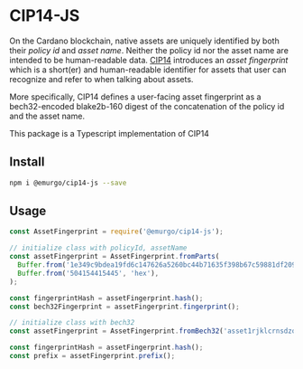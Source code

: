 # CIP14-JS

On the Cardano blockchain, native assets are uniquely identified by both their _policy id_ and _asset name_. Neither the policy id nor the asset name are intended to be human-readable data. [CIP14](https://github.com/cardano-foundation/CIPs/pull/64) introduces an _asset fingerprint_ which is a short(er) and human-readable identifier for assets that user can recognize and refer to when talking about assets.

More specifically, CIP14 defines a user-facing asset fingerprint as a bech32-encoded blake2b-160 digest of the concatenation of the policy id and the asset name.

This package is a Typescript implementation of CIP14

## Install

``` sh
npm i @emurgo/cip14-js --save
```

## Usage

```js
const AssetFingerprint = require('@emurgo/cip14-js');

// initialize class with policyId, assetName
const assetFingerprint = AssetFingerprint.fromParts(
  Buffer.from('1e349c9bdea19fd6c147626a5260bc44b71635f398b67c59881df209', 'hex'),
  Buffer.from('504154415445', 'hex'),
);

const fingerprintHash = assetFingerprint.hash();
const bech32Fingerprint = assetFingerprint.fingerprint();
```

```js
// initialize class with bech32
const assetFingerprint = AssetFingerprint.fromBech32('asset1rjklcrnsdzqp65wjgrg55sy9723kw09mlgvlc3');

const fingerprintHash = assetFingerprint.hash();
const prefix = assetFingerprint.prefix();
```

